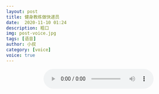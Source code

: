 ```yaml
---
layout: post
title: 健身教练做快递员
date:  2020-11-10 01:24
description: 粗口
img: post-voice.jpg
tags: [语音]
author: 小叔
category: [voice]
voice: true
---
```

<div align="center">
  <audio controls preload="auto" src="https://klouderr.sgp1.digitaloceanspaces.com/1617099386463-%E5%81%A5%E8%BA%AB%E6%95%99%E7%BB%83%E5%81%9A%E5%BF%AB%E9%80%92%E5%91%98.mp4"></audio>
</div>
